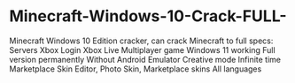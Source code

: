 # Minecraft-Windows-10-Crack-FULL-
Minecraft Windows 10 Edition cracker, can crack Minecraft to full specs:
Servers
Xbox Login
Xbox Live Multiplayer game
Windows 11 working
Full version permanently
Without Android Emulator
Creative mode
Infinite time
Marketplace
Skin Editor, Photo Skin, Marketplace skins
All languages
